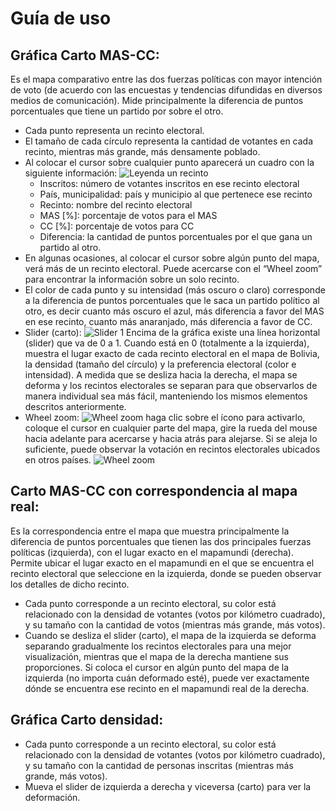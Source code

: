 # **Guía de uso** 
## Gráfica Carto MAS-CC:
Es el mapa comparativo entre las dos fuerzas políticas con mayor intención de voto (de acuerdo con las encuestas y tendencias difundidas en diversos medios de comunicación). Mide principalmente la diferencia de puntos porcentuales que tiene un partido por sobre el otro.
* Cada punto representa un recinto electoral.
* El tamaño de cada círculo representa la cantidad de votantes en cada recinto, mientras más grande, más densamente poblado.
* Al colocar el cursor sobre cualquier punto aparecerá un cuadro con la siguiente información: 
![Leyenda un recinto](/img/Leyenda_un_recinto.png)
    * Inscritos: número de votantes inscritos en ese recinto electoral
    * País, municipalidad: país y municipio al que pertenece ese recinto 
    * Recinto: nombre del recinto electoral
    * MAS [%]: porcentaje de votos para el MAS
    * CC [%]: porcentaje de votos para CC
    * Diferencia: la cantidad de puntos porcentuales por el que gana un partido al otro. 
* En algunas ocasiones, al colocar el cursor sobre algún punto del mapa, verá más de un recinto electoral. Puede acercarse con el “Wheel zoom” para encontrar la información sobre un solo recinto.
* El color de cada punto y su intensidad (más oscuro o claro) corresponde a la diferencia de puntos porcentuales que le saca un partido político al otro, es decir cuanto más oscuro el azul, más diferencia a favor del MAS en ese recinto, cuanto más anaranjado, más diferencia a favor de CC.
* Slider (carto):
![Slider 1](/img/Slider_carto1.png)
Encima de la gráfica existe una línea horizontal (slider) que va de 0 a 1. Cuando está en 0 (totalmente a la izquierda), muestra el lugar exacto de cada recinto electoral en el mapa de Bolivia, la densidad (tamaño del círculo) y la preferencia electoral (color e intensidad). A medida que se desliza hacia la derecha, el mapa se deforma y los recintos electorales se separan para que observarlos de manera individual sea más fácil, manteniendo los mismos elementos descritos anteriormente.
* Wheel zoom: 
![Wheel zoom](/img/Wheelzoom.png)
haga clic sobre el ícono para activarlo, coloque el cursor en cualquier parte del mapa, gire la rueda del mouse hacia adelante para acercarse y hacia atrás para alejarse. Si se aleja lo suficiente, puede observar la votación en recintos electorales ubicados en otros países. 
![Wheel zoom](/img/Slider_progresion.png)

## Carto MAS-CC con correspondencia al mapa real:
Es la correspondencia entre el mapa que muestra principalmente la diferencia de puntos porcentuales que tienen las dos principales fuerzas políticas (izquierda), con el lugar exacto en el mapamundi (derecha). 
Permite ubicar el lugar exacto en el mapamundi en el que se encuentra el recinto electoral que seleccione en la izquierda, donde se pueden observar los detalles de dicho recinto.

* Cada punto corresponde a un recinto electoral, su color está relacionado con la densidad de votantes (votos por kilómetro cuadrado), y su tamaño con la cantidad de votos (mientras más grande, más votos). 
* Cuando se desliza el slider (carto), el mapa de la izquierda se deforma separando gradualmente los recintos electorales para una mejor visualización, mientras que el mapa de la derecha mantiene sus proporciones. Si coloca el cursor en algún punto del mapa de la izquierda (no importa cuán deformado esté), puede ver exactamente dónde se encuentra ese recinto en el mapamundi real de la derecha.

## Gráfica Carto densidad:
* Cada punto corresponde a un recinto electoral, su color está relacionado con la densidad de votantes (votos por kilómetro cuadrado), y su tamaño con la cantidad de personas inscritas (mientras más grande, más votos). 
* Mueva el slider de izquierda a derecha y viceversa (carto) para ver la deformación.
